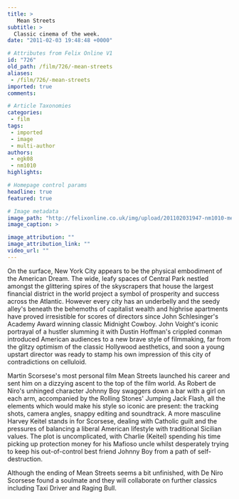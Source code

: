 ```yaml
---
title: >
   Mean Streets
subtitle: >
  Classic cinema of the week.
date: "2011-02-03 19:48:48 +0000"

# Attributes from Felix Online V1
id: "726"
old_path: /film/726/-mean-streets
aliases:
 - /film/726/-mean-streets
imported: true
comments:

# Article Taxonomies
categories:
 - film
tags:
 - imported
 - image
 - multi-author
authors:
 - egk08
 - nm1010
highlights:

# Homepage control params
headline: true
featured: true

# Image metadata
image_path: "http://felixonline.co.uk/img/upload/201102031947-nm1010-meanstre.jpg"
image_caption: >

image_attribution: ""
image_attribution_link: ""
video_url: ""
---
```


On the surface, New York City appears to be the physical embodiment of the American Dream. The wide, leafy spaces of Central Park nestled amongst the glittering spires of the skyscrapers that house the largest financial district in the world project a symbol of prosperity and success across the Atlantic. However every city has an underbelly and the seedy alley's beneath the behemoths of capitalist wealth and highrise apartments have proved irresistible for scores of directors since John Schlesinger's Academy Award winning classic Midnight Cowboy. John Voight's iconic portrayal of a hustler slumming it with Dustin Hoffman's crippled conman introduced American audiences to a new brave style of filmmaking, far from the glitzy optimism of the classic Hollywood aesthetics, and soon a young upstart director was ready to stamp his own impression of this city of contradictions on celluloid.

Martin Scorsese's most personal film Mean Streets launched his career and sent him on a dizzying ascent to the top of the film world. As Robert de Niro's unhinged character Johnny Boy swaggers down a bar with a girl on each arm, accompanied by the Rolling Stones' Jumping Jack Flash, all the elements which would make his style so iconic are present: the tracking shots, camera angles, snappy editing and soundtrack. A more masculine Harvey Keitel stands in for Scorsese, dealing with Catholic guilt and the pressures of balancing a liberal American lifestyle with traditional Sicilian values. The plot is uncomplicated, with Charlie (Keitel) spending his time picking up protection money for his Mafioso uncle whilst desperately trying to keep his out-of-control best friend Johnny Boy from a path of self-destruction.

Although the ending of Mean Streets seems a bit unfinished, with De Niro Scorsese found a soulmate and they will collaborate on further classics including Taxi Driver and Raging Bull.

